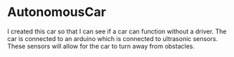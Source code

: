 # AutonomousCar
I created this car so that I can see if a car can function without a driver.
The car is connected to an arduino which is connected to ultrasonic sensors.
These sensors will allow for the car to turn away from obstacles.
